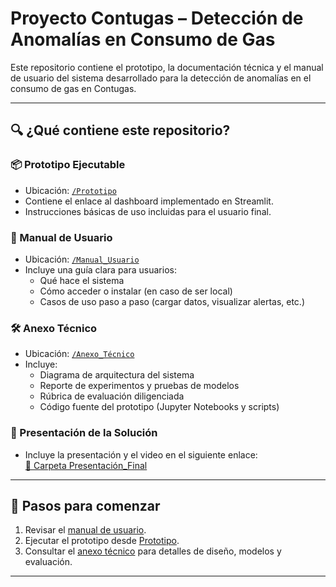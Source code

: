# Proyecto Contugas – Detección de Anomalías en Consumo de Gas

Este repositorio contiene el prototipo, la documentación técnica y el manual de usuario del sistema desarrollado para la detección de anomalías en el consumo de gas en Contugas.

---

## 🔍 ¿Qué contiene este repositorio?

### 📦 Prototipo Ejecutable
- Ubicación: [`/Prototipo`](./Prototipo)
- Contiene el enlace al dashboard implementado en Streamlit.
- Instrucciones básicas de uso incluidas para el usuario final.

### 📘 Manual de Usuario
- Ubicación: [`/Manual_Usuario`](./Manual_Usuario)
- Incluye una guía clara para usuarios:
  - Qué hace el sistema
  - Cómo acceder o instalar (en caso de ser local)
  - Casos de uso paso a paso (cargar datos, visualizar alertas, etc.)

### 🛠️ Anexo Técnico
- Ubicación: [`/Anexo_Técnico`](./Anexo_Técnico)
- Incluye:
  - Diagrama de arquitectura del sistema
  - Reporte de experimentos y pruebas de modelos
  - Rúbrica de evaluación diligenciada
  - Código fuente del prototipo (Jupyter Notebooks y scripts)

### 🎥 Presentación de la Solución
- Incluye la presentación y el video en el siguiente enlace:  
  [📂 Carpeta Presentación_Final](./Presentacion_Final)
---

## 🚀 Pasos para comenzar

1. Revisar el [manual de usuario](./Manual_Usuario/README.md).
2. Ejecutar el prototipo desde [Prototipo](./Prototipo/README.md).
3. Consultar el [anexo técnico](./Anexo_Técnico/README.md) para detalles de diseño, modelos y evaluación.

---
